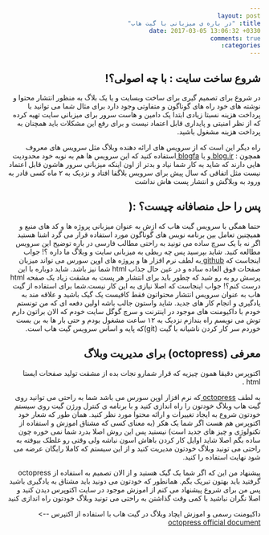 ```yaml
---
layout: post
title: "در باره ی میزبانی با گیت هاب"
date: 2017-03-05 13:06:32 +0330
comments: true
categories: 
---
```


<body dir="rtl">

<h2>شروع ساخت سایت : با چه اصولی؟!</h2>

<p>
در شروع برای تصمیم گیری برای ساخت وبسایت و یا یک بلاگ به منظور انتشار محتوا و نوشته های خود راه های گوناگون و متفاوتی وجود دارد برای مثال شما می توانید با پرداخت هزینه
نسبتا زیادی ابتدا یک دامین و هاست سرور برای میزبانی سایت تهیه کرده که از نظر امنیتی و پایداری قابل اعتماد نیست و برای رفع این مشکلات باید همچنان به پرداخت هزینه مشغول باشید.

راه دیگر این است که از سرویس های ارائه دهنده وبلاگ مثل سرویس های معروف همچون : <a href="http://www.blog.ir"> blog.ir </a> و یا <a href="http://www.blogfa.com"> blogfa </a>
استفاده کنید که این سرویس ها هم به نوبه خود محدودیت هایی دارند که شاید به کار شما نیاد و بدتر از اون اینکه میزبانی سرور هاشون قابل اعتماد نیست مثل اتفاقی که سال پیش برای 
سرویس بلاگفا افتاد و نزدیک به ۲ ماه کسی قادر به ورود به وبلاگش و انتشار پست هاش نداشت


</p>

<h2>پس را حل منصافانه چیست؟ :(</h2>

<p>
حتما همگی با سرویس گیت هاب که ازش به عنوان میزبانی پروژه ها و کد های منبع و همیچنین تعامل بین برنامه نویس های گوناگون مورد استفاده قرار می گرد اشنا هستید اگر نه با یک 
سرچ ساده می تونید به راحتی مطالب فارسی در باره توضیح این سرویس مطالعه کنید.
شاید بپرسید پس چه ربطی به میزبانی سایت و وبلاگ ما داره ؟! جواب اینجاست که <a href="http://www.github.com"> github </a> به لطف نرم افزار ها و پروژه های اوپن سورس می تواند 
میزبان صفحات فوق العاده ساده و در عین حال جذاب html شما نیز باشد.
شاید دوباره با این پرسش رو به رو شید که چطور باید برای انتشار هر پست به مشقت زیاد یک صفحه html درست کنم؟! جواب اینجاست که اصلا نیازی به این کار نیست.شما برای استفاده از 
گیت هاب به عنوان سرویس انتشار محتواتون فقط کافیست یک گیک باشید و علاقه مند به یادگیری و انجام کار های جدید.
شاید واستون جالب باشه اولین دفعه ای که من تونستم خودم با داکیومنت های موجود در اینترنت و سرچ گوگل سایت خودم که الان براتون دارم توش می نویسم راه بندازم نزدیک به ۱۲ ساعت
مشغول بودم و حتی بار ها به بن بست خوردم سر کار کردن ناشیانه با گیت (git)که پایه و اساس سرویس گیت هاب است.


</p>

<h2>معرفی (octopress) برای مدیریت وبلاگ</h2>
<p>
اکتوپرس دقیقا همون چیزیه که قرار شمارو نجات بده از مشقت تولید صفحات ایستا html .

<br>

به لطف <a href="http://www.http://octopress.org/"> octopress </a> که نرم افزار اوپن سورس
می باشد شما به راحتی می توانید روی گیت هاب وبلاگ خودتون را راه اندازی کنید و با برنامه ی کنترل ورژن گیت روی سیستم خودتون شروع به ایجاد تغییرات و ارائه محتوا مورد نظر کنید.
همان طور که شعار خود اکتوپرس هم هست اگر شما یک هکر (به معنای کسی که مشتاق اموزش و استفاده از تکنولوژی و چیز های جدید است) نیستید پس این روش اصلا بدرد شما نمی خوره چون ساده 
بگم اصلا شاید اوایل کار کردن باهاش اسون نباشه ولی وقتی رو غلطک بیوفته به راحتی می تونید وبلاگ خودتون مدیریت کنید و از این سیستم که کاملا رایگان عرضه می شود نهایت استفاده را کنید.

پیشنهاد من این که اگر شما یک گیک هستید و از الان تصمیم به استفاده از octopress گرفتید باید بهتون تبریک بگم. همانطور که خودتون می دونید باید مشتاق به یادگیری باشید پس من برای شروع
پیشنهاد می کنم از اموزش موجود در سایت اکتوپرس دیدن کنید و اصلا نگران نباشید با کمی وقت گذاشتن به راحتی می تونید وبلاگ خودتون راه اندازی کنید

داکیومنت رسمی و اموزش ایچاد وبلاگ در گیت هاب با استفاده از اکتپرس --> <a href="http://www.http://octopress.org/"> octopress official document </a>

</p>

</body>